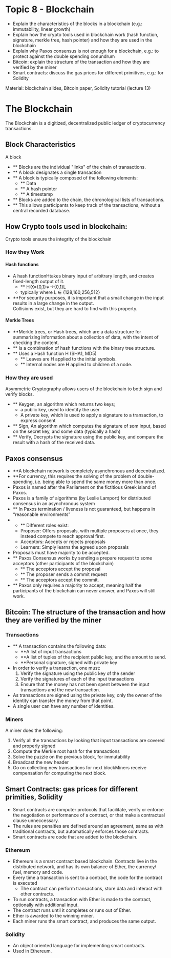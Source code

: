 # Topic 8 - Blockchain

* Explain the characteristics of the blocks in a blockchain (e.g.: immutability, linear growth)
* Explain how the crypto tools used in blockchain work (hash function, signature, merkle tree, hash pointer) and how they are used in the blockchain
* Explain why Paxos consensus is not enough for a blockchain, e.g.: to protect against the double spending conundrum
* Bitcoin: explain the structure of the transaction and how they are verified by the miner
* Smart contracts: discuss the gas prices for different primitives, e.g.: for Solidity

Material: blockchain slides, Bitcoin paper, Solidity tutorial (lecture 13)

# The Blockchain
The Blockchain is a digitized, decentralized public ledger of cryptocurrency transactions.

## Block Characteristics
A block 
* ** Blocks are the individual "links" of the chain of transactions.
* ** A block designates a single transaction
* ** A block is typically composed of the following elements:
  * ** Data
  * ** A hash pointer
  * ** A timestamp
* ** Blocks are added to the chain, the chronological lists of transactions.
* ** This allows participants to keep track of the transactions, without a central recorded database.

## How Crypto tools used in blockchain:
 Crypto tools ensure the integrity of the blockchain
### How they Work
#### Hash functions
* A  hash  functionHtakes  binary  input  of  arbitrary length, and creates fixed-length output of it.
   * ** H:X={0,1}∗→{0,1}L
   * typically where L ∈ {128,160,256,512} 
* **For security purposes, it is important that a small change in the input results in a large change in the output.  
Collisions  exist, but they are hard to find with this property.

#### Merkle Trees
* **Merkle trees, or Hash trees, which are a data structure for summarizing information about a collection of data, with the intent of checking the content.
* ** Is a combination of hash functions with the binary tree structure.
* ** Uses a Hash function H (SHA1, MD5)
  * ** Leaves are H applied to the initial symbols.
  * ** Internal nodes are H applied to children of a node.

### How they are used
Asymmetric Cryptography allows users of the blockchain to both sign and verify blocks.
* ** Keygen, an algorithm which returns two keys; 
  * a public key, used to identify the user
  * A private key, which is used to apply a signature to a transaction, to express consent
* ** Sign, An algorithm which computes the signature of som input, based on the secret key, and some data (typically a hash)
* ** Verify, Decrypts the signature using the public key, and compare the result with a hash of the received data.

## Paxos consensus
* **A blockchain network is completely asynchronous and decentralized. 
* **For currency, this requires the solving of the problem of double-spending, i.e. being able to spend the same money more than once.
* Paxos is named after the Parliament on the fictitious Greek island of Paxos.
* Paxos is a family of algorithms (by Leslie Lamport) for distributed consensus in an asynchronous system
* ** In Paxos termination / liveness is not guaranteed, but happens in “reasonable environments”
* * ** Different roles exist:
  * Proposer: Offers proposals, with multiple proposers at once, they instead compete to reach approval first.
  * Acceptors: Accepts or rejects proposals
  * Learners: Simply learns the agreed upon proposals
* Proposals must have majority to be accepted.
* ** Paxos Consensus works by sending a prepare request to some acceptors (other participants of the blockchain)
  * ** The acceptors accept the proposal
  * ** The proposer sends a commit request
  * ** The acceptors accept the commit.
* ** Paxos only requires a majority to accept, meaning half the participants of the blockchain can never answer, and Paxos will still work.

## Bitcoin: The structure of the transaction and how they are verified by the miner
### Transactions
* ** A transaction contains the following data:
  * **A list of input transactions
  * **A list of tuples of the recipient public key, and the amount to send.
  * **Personal signature, signed with private key
* In order to verify a transaction, one must:
  1.  Verify the signature using the public key of the sender
  2.  Verify the signatures of each of the input transactions
  3.  Ensure that the money has not been spent between the input transactions and the new transaction.
* As transactions are signed using the private key, only the owner of the identity can transfer the money from that point.
* A single user can have any number of identities.

### Miners
A miner does the following:
  1.  Verify all the transactions by looking that input transactions are covered and properly signed
  2.  Compute the Merkle root hash for the transactions
  3.  Solve the puzzle on the previous block,  for immutability
  4.  Broadcast the new header
  5.  Go on collecting new transactions for next blockMiners receive compensation for computing the next block.  
## Smart Contracts: gas prices for different primities, Solidity
* Smart contracts are computer protocols that facilitate, verify or enforce the negotiation or performance of a contract, or that make a contractual clause unneccessary.
* The rules are penalties are defined around an agreement, same as with traditional contracts, but automatically enforces those contracts.
* Smart contracts are code that are added to the blockchain.
### Ethereum
* Ethereum is a smart contract based blockchain. Contracts live in the distributed network, and has its own balance of Ether, the currency/ fuel, memory and code.
* Every time a transaction is sent to a contract, the code for the contract is executed
  * The contract can perform transactions, store data and interact with other contracts.
* To run contracts, a transaction with Ether is made to the contract, optionally with additional input.
* The contract runs until it completes or runs out of Ether.
* Ether is awarded to the winning miner.
* Each miner runs the smart contract, and produces the same output.
### Solidity
* An object oriented language for implementing smart contracts.
* Used in Ethereum.